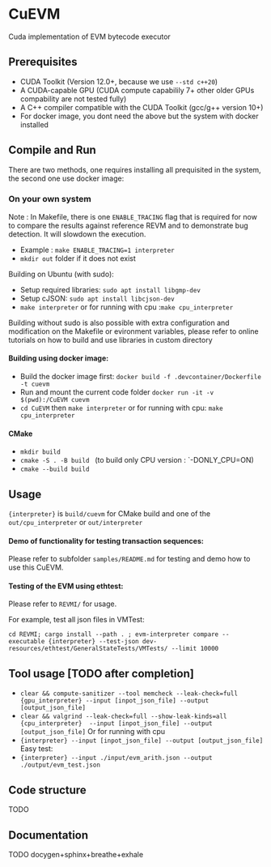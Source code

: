# CuEVM
Cuda implementation of EVM bytecode executor

## Prerequisites
- CUDA Toolkit (Version 12.0+, because we use `--std c++20`)
- A CUDA-capable GPU (CUDA compute capabilily 7+ other older GPUs compability are not tested fully)
- A C++ compiler compatible with the CUDA Toolkit (gcc/g++ version 10+)
- For docker image, you dont need the above but the system with docker installed

## Compile and Run
There are two methods, one requires installing all prequisited in the system, the second one use docker image:

### On your own system

Note : In Makefile, there is one `ENABLE_TRACING` flag that is required for now to compare the results against reference REVM and to demonstrate bug detection. It will slowdown the execution.

* Example : `make ENABLE_TRACING=1 interpreter`
* `mkdir out` folder if it does not exist

Building on Ubuntu (with sudo):
* Setup required libraries: `sudo apt install libgmp-dev`
* Setup cJSON: `sudo apt install libcjson-dev`
* `make interpreter` or for running with cpu :`make cpu_interpreter`


Building without sudo is also possible with extra configuration and modification on the Makefile or evironment variables, please refer to online tutorials on how to build and use libraries in custom directory

#### Building using docker image:
* Build the docker image first: `docker build -f .devcontainer/Dockerfile -t cuevm`
* Run and mount the current code folder `docker run -it -v $(pwd):/CuEVM cuevm`
* `cd CuEVM` then `make interpreter` or for running with cpu: `make cpu_interpreter`

#### CMake 

* `mkdir build`
* `cmake -S . -B build ` (to build only CPU version : `-DONLY_CPU=ON)
* `cmake --build build`


## Usage
`{interpreter}` is `build/cuevm` for CMake build and one of the `out/cpu_interpreter` or `out/interpreter` 
#### Demo of functionality for testing transaction sequences:
Please refer to subfolder `samples/README.md` for testing and demo how to use this CuEVM.
#### Testing of the EVM using ethtest:
Please refer to `REVMI/` for usage.

For example, test all json files in VMTest:

`cd REVMI; cargo install --path . ; evm-interpreter compare --executable {interpreter} --test-json dev-resources/ethtest/GeneralStateTests/VMTests/ --limit 10000`



## Tool usage [TODO after completion]
* `clear && compute-sanitizer --tool memcheck --leak-check=full {gpu_interpreter} --input [inpot_json_file] --output [output_json_file]`
* `clear && valgrind --leak-check=full --show-leak-kinds=all {cpu_interpreter}  --input [inpot_json_file] --output [output_json_file]`
Or for running with cpu
* `{interpreter} --input [inpot_json_file] --output [output_json_file]`
Easy test:
* `{interpreter} --input ./input/evm_arith.json --output ./output/evm_test.json`



## Code structure
TODO

## Documentation
TODO
docygen+sphinx+breathe+exhale